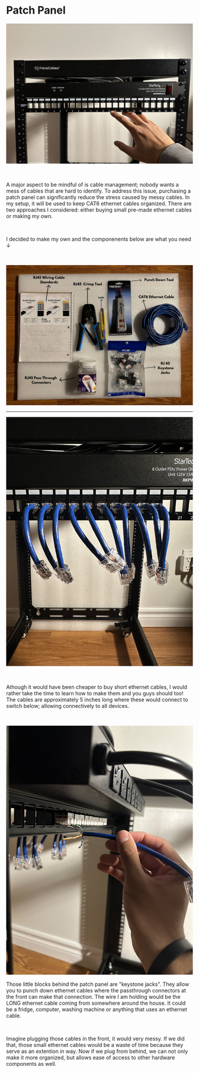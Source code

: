 # Patch Panel 
![Patch Panel](/IMAGES/PatchPanel.jpg)

<br>
<p> A major aspect to be mindful of is cable management; nobody wants a mess of cables that are hard to identify. To address this issue, purchasing a patch panel can significantly reduce the stress caused by messy cables. In my setup, it will be used to keep CAT6 ethernet cables organized. There are two approaches I considered: either buying small pre-made ethernet cables or making my own. </p>
<br>
<p>I decided to make my own and the componenents below are what you need ↓ </p>

<br> 

![Components](/IMAGES/Eth.jpg)
<hr> 

![Short Eth Cables](/IMAGES/ShortEth.jpg)

<br> 
<p> Athough it would have been cheaper to buy short ethernet cables, I would rather take the time to learn how to make them and you guys should too! The cables are approximately 5 inches long where these would connect to switch below; allowing connectively to all devices. </p>

<br>

![Keystone Demo](/IMAGES/KeystoneDemo.jpg)

<p> Those little blocks behind the patch panel are "keystone jacks". They allow you to punch down ethernet cables where the passthrough connectors at the front can make that connection. The wire I am holding would be the LONG ethernet cable coming from somewhere around the house. It could be a fridge, computer, washing machine or anything that uses an ethernet cable. </p>
<br>
<p> Imagine plugging those cables in the front, it would very messy. If we did that, those small ethernet cables would be a waste of time because they serve as an extention in way. Now if we plug from behind, we can not only make it more organized, but allows ease of access to other hardware components as well. </p>
